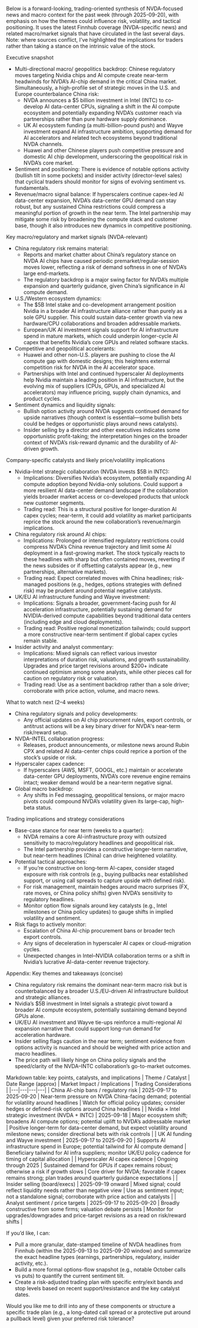 Below is a forward-looking, trading-oriented synthesis of NVDA-focused news and macro context for the past week (through 2025-09-20), with emphasis on how the themes could influence risk, volatility, and tactical positioning. It uses the latest Finnhub coverage (NVDA-specific news) and related macro/market signals that have circulated in the last several days. Note: where sources conflict, I’ve highlighted the implications for traders rather than taking a stance on the intrinsic value of the stock.

Executive snapshot
- Multi-directional macro/ geopolitics backdrop: Chinese regulatory moves targeting Nvidia chips and AI compute create near-term headwinds for NVDA’s AI-chip demand in the critical China market. Simultaneously, a high-profile set of strategic moves in the U.S. and Europe counterbalance China risk:
  - NVDA announces a $5 billion investment in Intel (INTC) to co-develop AI data-center CPUs, signaling a shift in the AI compute ecosystem and potentially expanding NVDA’s customer reach via partnerships rather than pure hardware supply dominance.
  - UK AI ecosystem funding (a multi-billion-pound push) and Wayve investment expand AI infrastructure ambition, supporting demand for AI accelerators and related tech ecosystems beyond traditional NVDA channels.
  - Huawei and other Chinese players push competitive pressure and domestic AI chip development, underscoring the geopolitical risk in NVDA’s core market.
- Sentiment and positioning: There is evidence of notable options activity (bullish tilt in some pockets) and insider activity (director-level sales) that cyclical traders should monitor for signs of evolving sentiment vs. fundamentals.
- Revenue/macro signal balance: If hyperscalers continue capex-led AI data-center expansion, NVDA’s data-center GPU demand can stay robust, but any sustained China restrictions could compress a meaningful portion of growth in the near term. The Intel partnership may mitigate some risk by broadening the compute stack and customer base, though it also introduces new dynamics in competitive positioning.

Key macro/regulatory and market signals (NVDA-relevant)
- China regulatory risk remains material:
  - Reports and market chatter about China’s regulatory stance on NVDA AI chips have caused periodic premarket/regular-session moves lower, reflecting a risk of demand softness in one of NVDA’s large end-markets.
  - The regulatory backdrop is a major swing factor for NVDA’s multiple expansion and quarterly guidance, given China’s significance in AI compute demand.
- U.S./Western ecosystem dynamics:
  - The $5B Intel stake and co-development arrangement position Nvidia in a broader AI infrastructure alliance rather than purely as a sole GPU supplier. This could sustain data-center growth via new hardware/CPU collaborations and broaden addressable markets.
  - European/UK AI investment signals support for AI infrastructure spend in mature markets, which could underpin longer-cycle AI capex that benefits Nvidia’s core GPUs and related software stacks.
- Competitive and geopolitical accelerants:
  - Huawei and other non-U.S. players are pushing to close the AI compute gap with domestic designs; this heightens external competition risk for NVDA in the AI accelerator space.
  - Partnerships with Intel and continued hyperscaler AI deployments help Nvidia maintain a leading position in AI infrastructure, but the evolving mix of suppliers (CPUs, GPUs, and specialized AI accelerators) may influence pricing, supply chain dynamics, and product cycles.
- Sentiment dynamics and liquidity signals:
  - Bullish option activity around NVDA suggests continued demand for upside narratives (though context is essential—some bullish bets could be hedges or opportunistic plays around news catalysts).
  - Insider selling by a director and other executives indicates some opportunistic profit-taking; the interpretation hinges on the broader context of NVDA’s risk-reward dynamic and the durability of AI-driven growth.

Company-specific catalysts and likely price/volatility implications
- Nvidia–Intel strategic collaboration (NVDA invests $5B in INTC):
  - Implications: Diversifies Nvidia’s ecosystem, potentially expanding AI compute adoption beyond Nvidia-only solutions. Could support a more resilient AI data-center demand landscape if the collaboration yields broader market access or co-developed products that unlock new customer segments.
  - Trading read: This is a structural positive for longer-duration AI capex cycles; near-term, it could add volatility as market participants reprice the stock around the new collaboration’s revenue/margin implications.
- China regulatory risk around AI chips:
  - Implications: Prolonged or intensified regulatory restrictions could compress NVDA’s China revenue trajectory and limit some AI deployment in a fast-growing market. The stock typically reacts to these headlines with sharp but often contained moves, reverting if the news subsides or if offsetting catalysts appear (e.g., new partnerships, alternative markets).
  - Trading read: Expect correlated moves with China headlines; risk-managed positions (e.g., hedges, options strategies with defined risk) may be prudent around potential negative catalysts.
- UK/EU AI infrastructure funding and Wayve investment:
  - Implications: Signals a broader, government-facing push for AI acceleration infrastructure, potentially sustaining demand for NVIDIA-derived compute capabilities beyond traditional data centers (including edge and cloud deployments).
  - Trading read: Positive regional monetization tailwinds; could support a more constructive near-term sentiment if global capex cycles remain stable.
- Insider activity and analyst commentary:
  - Implications: Mixed signals can reflect various investor interpretations of duration risk, valuations, and growth sustainability. Upgrades and price target revisions around $200+ indicate continued optimism among some analysts, while other pieces call for caution on regulatory risk or valuation.
  - Trading read: Use as a sentiment backdrop rather than a sole driver; corroborate with price action, volume, and macro news.

What to watch next (2–4 weeks)
- China regulatory signals and policy developments:
  - Any official updates on AI chip procurement rules, export controls, or antitrust actions will be a key binary driver for NVDA's near-term risk/reward setup.
- NVDA–INTEL collaboration progress:
  - Releases, product announcements, or milestone news around Rubin CPX and related AI data-center chips could reprice a portion of the stock’s upside or risk.
- Hyperscaler capex cadence:
  - If hyperscalers (AWS, MSFT, GOOGL, etc.) maintain or accelerate data-center GPU deployments, NVDA’s core revenue engine remains intact; weaker demand would be a near-term negative signal.
- Global macro backdrop:
  - Any shifts in Fed messaging, geopolitical tensions, or major macro pivots could compound NVDA’s volatility given its large-cap, high-beta status.

Trading implications and strategy considerations
- Base-case stance for near term (weeks to a quarter):
  - NVDA remains a core AI-infrastructure proxy with outsized sensitivity to macro/regulatory headlines and geopolitical risk.
  - The Intel partnership provides a constructive longer-term narrative, but near-term headlines (China) can drive heightened volatility.
- Potential tactical approaches:
  - If you’re constructive on long-term AI-capex, consider staged exposure with risk controls (e.g., buying pullbacks near established support, or using call spreads to capture upside with defined risk).
  - For risk management, maintain hedges around macro surprises (FX, rate moves, or China policy shifts) given NVDA’s sensitivity to regulatory headlines.
  - Monitor option flow signals around key catalysts (e.g., Intel milestones or China policy updates) to gauge shifts in implied volatility and sentiment.
- Risk flags to actively monitor:
  - Escalation of China AI-chip procurement bans or broader tech export controls.
  - Any signs of deceleration in hyperscaler AI capex or cloud-migration cycles.
  - Unexpected changes in Intel–NVIDIA collaboration terms or a shift in Nvidia’s lucrative AI-data-center revenue trajectory.

Appendix: Key themes and takeaways (concise)
- China regulatory risk remains the dominant near-term macro risk but is counterbalanced by a broader U.S./EU-driven AI infrastructure buildout and strategic alliances.
- Nvidia’s $5B investment in Intel signals a strategic pivot toward a broader AI compute ecosystem, potentially sustaining demand beyond GPUs alone.
- UK/EU AI investment and Wayve tie-ups reinforce a multi-regional AI expansion narrative that could support long-run demand for acceleration hardware.
- Insider selling flags caution in the near term; sentiment evidence from options activity is nuanced and should be weighed with price action and macro headlines.
- The price path will likely hinge on China policy signals and the speed/clarity of the NVDA–INTC collaboration’s go-to-market outcomes.

Markdown table: key points, catalysts, and implications
| Theme / Catalyst | Date Range (approx) | Market Impact / Implications | Trading Considerations |
|---|---|---|---|
| China AI-chip bans / regulatory risk | 2025-09-17 to 2025-09-20 | Near-term pressure on NVDA China-facing demand; potential for volatility around headlines | Watch for official policy updates; consider hedges or defined-risk options around China headlines |
| Nvidia × Intel strategic investment (NVDA + INTC) | 2025-09-18 | Major ecosystem shift; broadens AI compute options; potential uplift to NVDA’s addressable market | Positive longer-term for data-center demand, but expect volatility around milestone news; consider directional bets with risk controls |
| UK AI funding and Wayve investment | 2025-09-17 to 2025-09-20 | Supports AI infrastructure spend in Europe; potential tailwind for AI compute demand | Beneficiary tailwind for AI infra suppliers; monitor UK/EU policy cadence for timing of capital allocation |
| Hyperscaler AI capex cadence | Ongoing through 2025 | Sustained demand for GPUs if capex remains robust; otherwise a risk if growth slows | Core driver for NVDA; favorable if capex remains strong; plan trades around quarterly guidance expectations |
| Insider selling (board/execs) | 2025-09-19 onward | Mixed signal; could reflect liquidity needs rather than negative view | Use as sentiment input; not a standalone signal; corroborate with price action and catalysts |
| Analyst sentiment / price targets | 2025-09-17 to 2025-09-20 | Broadly constructive from some firms; valuation debate persists | Monitor for upgrades/downgrades and price-target revisions as a read on risk/reward shifts |

If you’d like, I can:
- Pull a more granular, date-stamped timeline of NVDA headlines from Finnhub (within the 2025-09-13 to 2025-09-20 window) and summarize the exact headline types (earnings, partnerships, regulatory, insider activity, etc.).
- Build a more formal options-flow snapshot (e.g., notable October calls vs puts) to quantify the current sentiment tilt.
- Create a risk-adjusted trading plan with specific entry/exit bands and stop levels based on recent support/resistance and the key catalyst dates.

Would you like me to drill into any of these components or structure a specific trade plan (e.g., a long-dated call spread or a protective put around a pullback level) given your preferred risk tolerance?